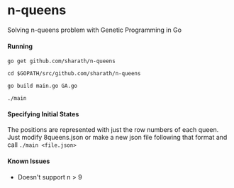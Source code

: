 # n-queens
Solving n-queens problem with Genetic Programming in Go

#### Running
`go get github.com/sharath/n-queens`

`cd $GOPATH/src/github.com/sharath/n-queens`

`go build main.go GA.go`

`./main`

#### Specifying Initial States
The positions are represented with just the row numbers of each queen.
Just modify 8queens.json or make a new json file following that format and call
`./main <file.json>`

#### Known Issues
* Doesn't support n > 9
